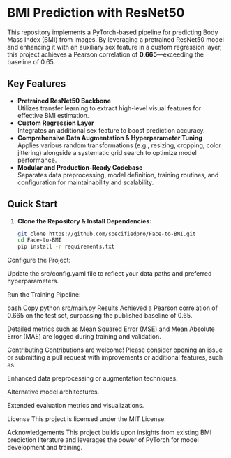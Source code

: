 # BMI Prediction with ResNet50 

This repository implements a PyTorch-based pipeline for predicting Body Mass Index (BMI) from images. By leveraging a pretrained ResNet50 model and enhancing it with an auxiliary sex feature in a custom regression layer, this project achieves a Pearson correlation of **0.665**—exceeding the baseline of 0.65.

## Key Features
- **Pretrained ResNet50 Backbone**  
  Utilizes transfer learning to extract high-level visual features for effective BMI estimation.
- **Custom Regression Layer**  
  Integrates an additional sex feature to boost prediction accuracy.
- **Comprehensive Data Augmentation & Hyperparameter Tuning**  
  Applies various random transformations (e.g., resizing, cropping, color jittering) alongside a systematic grid search to optimize model performance.
- **Modular and Production-Ready Codebase**  
  Separates data preprocessing, model definition, training routines, and configuration for maintainability and scalability.


## Quick Start
1. **Clone the Repository & Install Dependencies:**
   ```bash
   git clone https://github.com/specifiedpro/Face-to-BMI.git
   cd Face-to-BMI
   pip install -r requirements.txt
Configure the Project:

Update the src/config.yaml file to reflect your data paths and preferred hyperparameters.

Run the Training Pipeline:

bash
Copy
python src/main.py
Results
Achieved a Pearson correlation of 0.665 on the test set, surpassing the published baseline of 0.65.

Detailed metrics such as Mean Squared Error (MSE) and Mean Absolute Error (MAE) are logged during training and validation.

Contributing
Contributions are welcome! Please consider opening an issue or submitting a pull request with improvements or additional features, such as:

Enhanced data preprocessing or augmentation techniques.

Alternative model architectures.

Extended evaluation metrics and visualizations.

License
This project is licensed under the MIT License.

Acknowledgements
This project builds upon insights from existing BMI prediction literature and leverages the power of PyTorch for model development and training.
